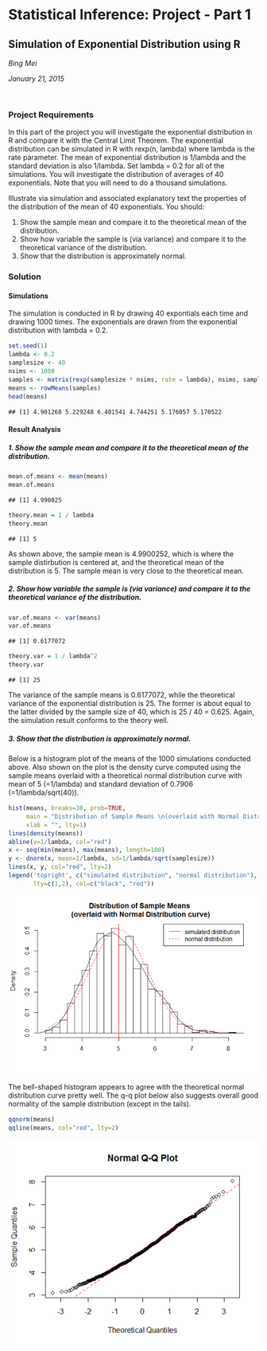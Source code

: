 Statistical Inference: Project - Part 1
========================================================
## Simulation of Exponential Distribution using R

*Bing Mei*

*January 21, 2015*

<br>

### Project Requirements
In this part of the project you will investigate the exponential distribution in R and compare it with the Central Limit Theorem. The exponential distribution can be simulated in R with rexp(n, lambda) where lambda is the rate parameter. The mean of exponential distribution is 1/lambda and the standard deviation is also 1/lambda. Set lambda = 0.2 for all of the simulations. You will investigate the distribution of averages of 40 exponentials. Note that you will need to do a thousand simulations.

Illustrate via simulation and associated explanatory text the properties of the distribution of the mean of 40 exponentials.  You should:  
1. Show the sample mean and compare it to the theoretical mean of the distribution.  
2. Show how variable the sample is (via variance) and compare it to the theoretical variance of the distribution.  
3. Show that the distribution is approximately normal.

### Solution

#### Simulations

The simulation is conducted in R by drawing 40 expontials each time and drawing 1000 times. The exponentials are drawn from the exponential distribution with lambda = 0.2.

```r
set.seed(1)
lambda <- 0.2
samplesize <- 40
nsims <- 1000
samples <- matrix(rexp(samplesize * nsims, rate = lambda), nsims, samplesize)
means <- rowMeans(samples)
head(means)
```

```
## [1] 4.901268 5.229248 6.401541 4.744251 5.176057 5.170522
```

#### Result Analysis

##### 1. Show the sample mean and compare it to the theoretical mean of the distribution.

```r
mean.of.means <- mean(means)
mean.of.means
```

```
## [1] 4.990025
```

```r
theory.mean = 1 / lambda
theory.mean
```

```
## [1] 5
```

As shown above, the sample mean is 4.9900252, which is where the sample distirbution is centered at, and the theoretical mean of the distribution is 5.  The sample mean is very close to the theoretical mean.

##### 2. Show how variable the sample is (via variance) and compare it to the theoretical variance of the distribution.

```r
var.of.means <- var(means)
var.of.means
```

```
## [1] 0.6177072
```

```r
theory.var = 1 / lambda^2
theory.var
```

```
## [1] 25
```

The variance of the sample means is 0.6177072, while the theoretical variance of the exponential distribution is 25.  The former is about equal to the latter divided by the sample size of 40, which is 25 / 40 = 0.625. Again, the simulation result conforms to the theory well.

##### 3. Show that the distribution is approximately normal.

Below is a histogram plot of the means of the 1000 simulations conducted above. Also shown on the plot is the density curve computed using the sample means overlaid with a theoretical normal distribution curve with mean of 5 (=1/lambda) and standard deviation of 0.7906 (=1/lambda/sqrt(40)).

```r
hist(means, breaks=30, prob=TRUE,
     main = "Distribution of Sample Means \n(overlaid with Normal Distribution curve)",
     xlab = "", lty=1)
lines(density(means))
abline(v=1/lambda, col="red")
x <- seq(min(means), max(means), length=100)
y <- dnorm(x, mean=1/lambda, sd=1/lambda/sqrt(samplesize))
lines(x, y, col="red", lty=2)
legend('topright', c("simulated distribution", "normal distribution"),
       lty=c(1,2), col=c("black", "red"))
```

![](Project_part1_files/figure-html/unnamed-chunk-4-1.png) 

The bell-shaped histogram appears to agree with the theoretical normal distribution curve pretty well.  The q-q plot below also suggests overall good normality of the sample distribution (except in the tails).


```r
qqnorm(means)
qqline(means, col="red", lty=2)
```

![](Project_part1_files/figure-html/unnamed-chunk-5-1.png) 
